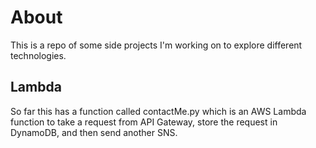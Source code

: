# About
This is a repo of some side projects I'm working on to explore different technologies.

## Lambda
So far this has a function called contactMe.py which is an AWS Lambda function to take a request from API Gateway, store the request in DynamoDB, and then send another SNS.
